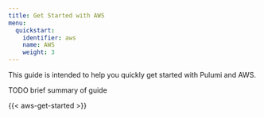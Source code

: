 ```yaml
---
title: Get Started with AWS
menu:
  quickstart:
    identifier: aws
    name: AWS
    weight: 3
---
```


This guide is intended to help you quickly get started with Pulumi and AWS.

TODO brief summary of guide

{{< aws-get-started >}}
